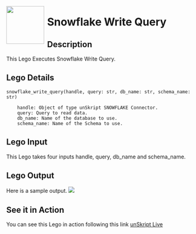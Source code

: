 [<img align="left" src="https://unskript.com/assets/favicon.png" width="100" height="100" style="padding-right: 5px">](https://unskript.com/assets/favicon.png) 
<h1>Snowflake Write Query</h1>

## Description
This Lego Executes Snowflake Write Query.


## Lego Details

    snowflake_write_query(handle, query: str, db_name: str, schema_name: str)

        handle: Object of type unSkript SNOWFLAKE Connector.
        query: Query to read data.
        db_name: Name of the database to use.
        schema_name: Name of the Schema to use.


## Lego Input
This Lego takes four inputs handle, query, db_name  and schema_name. 

## Lego Output
Here is a sample output.
<img src="./1.png">


## See it in Action

You can see this Lego in action following this link [unSkript Live](https://us.app.unskript.io)